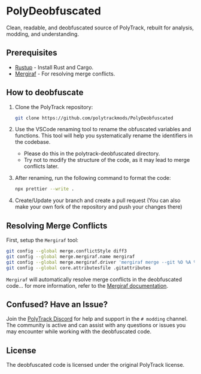 # PolyDeobfuscated

Clean, readable, and deobfuscated source of PolyTrack, rebuilt for analysis, modding, and understanding.

## Prerequisites

- [Rustup](https://rustup.rs/) - Install Rust and Cargo.
- [Mergiraf](https://mergiraf.org/installation.html#from-source) - For resolving merge conflicts.

## How to deobfuscate

1. Clone the PolyTrack repository:

   ```bash
   git clone https://github.com/polytrackmods/PolyDeobfuscated
   ```

2. Use the VSCode renaming tool to rename the obfuscated variables and functions. This tool will help you systematically rename the identifiers in the codebase.
    - Please do this in the polytrack-deobfuscated directory.
    - Try not to modify the structure of the code, as it may lead to merge conflicts later.
3. After renaming, run the following command to format the code:

    ```bash
    npx prettier --write .
    ```

4. Create/Update your branch and create a pull request (You can also make your own fork of the repository and push your changes there)

## Resolving Merge Conflicts

First, setup the `Mergiraf` tool:

```bash
git config --global merge.conflictStyle diff3
git config --global merge.mergiraf.name mergiraf
git config --global merge.mergiraf.driver 'mergiraf merge --git %O %A %B -s %S -x %X -y %Y -p %P -l %L'
git config --global core.attributesfile .gitattributes
```

`Mergiraf` will automatically resolve merge conflicts in the deobfuscated code... for more information, refer to the [Mergiraf documentation](https://mergiraf.org/usage.html).

## Confused? Have an Issue?

Join the [PolyTrack Discord](https://discord.gg/kzSNuh4ZTu) for help and support in the `# modding` channel. The community is active and can assist with any questions or issues you may encounter while working with the deobfuscated code.

## License

The deobfuscated code is licensed under the original PolyTrack license.
